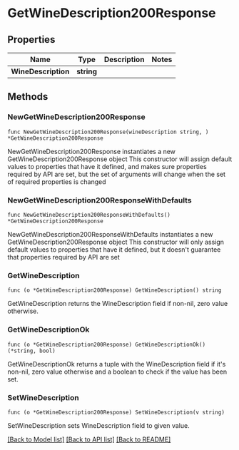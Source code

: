 # GetWineDescription200Response

## Properties

Name | Type | Description | Notes
------------ | ------------- | ------------- | -------------
**WineDescription** | **string** |  | 

## Methods

### NewGetWineDescription200Response

`func NewGetWineDescription200Response(wineDescription string, ) *GetWineDescription200Response`

NewGetWineDescription200Response instantiates a new GetWineDescription200Response object
This constructor will assign default values to properties that have it defined,
and makes sure properties required by API are set, but the set of arguments
will change when the set of required properties is changed

### NewGetWineDescription200ResponseWithDefaults

`func NewGetWineDescription200ResponseWithDefaults() *GetWineDescription200Response`

NewGetWineDescription200ResponseWithDefaults instantiates a new GetWineDescription200Response object
This constructor will only assign default values to properties that have it defined,
but it doesn't guarantee that properties required by API are set

### GetWineDescription

`func (o *GetWineDescription200Response) GetWineDescription() string`

GetWineDescription returns the WineDescription field if non-nil, zero value otherwise.

### GetWineDescriptionOk

`func (o *GetWineDescription200Response) GetWineDescriptionOk() (*string, bool)`

GetWineDescriptionOk returns a tuple with the WineDescription field if it's non-nil, zero value otherwise
and a boolean to check if the value has been set.

### SetWineDescription

`func (o *GetWineDescription200Response) SetWineDescription(v string)`

SetWineDescription sets WineDescription field to given value.



[[Back to Model list]](../README.md#documentation-for-models) [[Back to API list]](../README.md#documentation-for-api-endpoints) [[Back to README]](../README.md)


